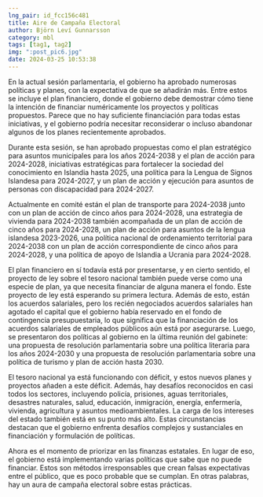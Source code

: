 ```yaml
---
lng_pair: id_fcc156c481
title: Aire de Campaña Electoral
author: Björn Leví Gunnarsson
category: mbl
tags: [tag1, tag2]
img: ":post_pic6.jpg"
date: 2024-03-25 10:53:38
---
```


En la actual sesión parlamentaria, el gobierno ha aprobado numerosas políticas y planes, con la expectativa de que se añadirán más. Entre estos se incluye el plan financiero, donde el gobierno debe demostrar cómo tiene la intención de financiar numéricamente los proyectos y políticas propuestos. Parece que no hay suficiente financiación para todas estas iniciativas, y el gobierno podría necesitar reconsiderar o incluso abandonar algunos de los planes recientemente aprobados.

Durante esta sesión, se han aprobado propuestas como el plan estratégico para asuntos municipales para los años 2024-2038 y el plan de acción para 2024-2028, iniciativas estratégicas para fortalecer la sociedad del conocimiento en Islandia hasta 2025, una política para la Lengua de Signos Islandesa para 2024-2027, y un plan de acción y ejecución para asuntos de personas con discapacidad para 2024-2027.

Actualmente en comité están el plan de transporte para 2024-2038 junto con un plan de acción de cinco años para 2024-2028, una estrategia de vivienda para 2024-2038 también acompañada de un plan de acción de cinco años para 2024-2028, un plan de acción para asuntos de la lengua islandesa 2023-2026, una política nacional de ordenamiento territorial para 2024-2038 con un plan de acción correspondiente de cinco años para 2024-2028, y una política de apoyo de Islandia a Ucrania para 2024-2028.

El plan financiero en sí todavía está por presentarse, y en cierto sentido, el proyecto de ley sobre el tesoro nacional también puede verse como una especie de plan, ya que necesita financiar de alguna manera el fondo. Este proyecto de ley está esperando su primera lectura. Además de esto, están los acuerdos salariales, pero los recién negociados acuerdos salariales han agotado el capital que el gobierno había reservado en el fondo de contingencia presupuestaria, lo que significa que la financiación de los acuerdos salariales de empleados públicos aún está por asegurarse. Luego, se presentaron dos políticas al gobierno en la última reunión del gabinete: una propuesta de resolución parlamentaria sobre una política literaria para los años 2024-2030 y una propuesta de resolución parlamentaria sobre una política de turismo y plan de acción hasta 2030.

El tesoro nacional ya está funcionando con déficit, y estos nuevos planes y proyectos añaden a este déficit. Además, hay desafíos reconocidos en casi todos los sectores, incluyendo policía, prisiones, aguas territoriales, desastres naturales, salud, educación, inmigración, energía, enfermería, vivienda, agricultura y asuntos medioambientales. La carga de los intereses del estado también está en su punto más alto. Estas circunstancias destacan que el gobierno enfrenta desafíos complejos y sustanciales en financiación y formulación de políticas.

Ahora es el momento de priorizar en las finanzas estatales. En lugar de eso, el gobierno está implementando varias políticas que sabe que no puede financiar. Estos son métodos irresponsables que crean falsas expectativas entre el público, que es poco probable que se cumplan. En otras palabras, hay un aura de campaña electoral sobre estas prácticas.
